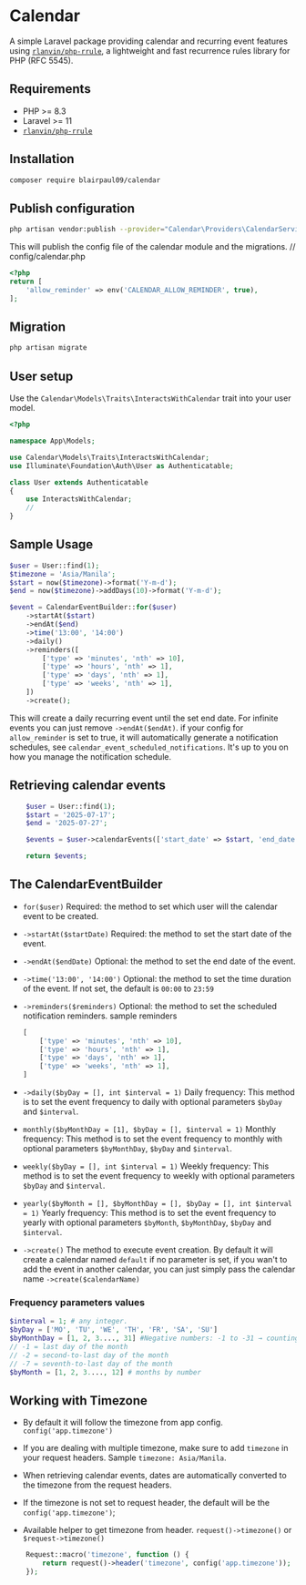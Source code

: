 # Calendar

A simple Laravel package providing calendar and recurring event features using [`rlanvin/php-rrule`](https://github.com/rlanvin/php-rrule), a lightweight and fast recurrence rules library for PHP (RFC 5545).

## Requirements

- PHP >= 8.3
- Laravel >= 11
- [`rlanvin/php-rrule`](https://github.com/rlanvin/php-rrule)

## Installation

```bash
composer require blairpaul09/calendar
```

## Publish configuration

```bash
php artisan vendor:publish --provider="Calendar\Providers\CalendarServiceProvider"
```

This will publish the config file of the calendar module and the migrations.
// config/calendar.php

```php
<?php
return [
    'allow_reminder' => env('CALENDAR_ALLOW_REMINDER', true),
];
```

## Migration

```bash
php artisan migrate
```

## User setup

Use the `Calendar\Models\Traits\InteractsWithCalendar` trait into your user model.

```php
<?php

namespace App\Models;

use Calendar\Models\Traits\InteractsWithCalendar;
use Illuminate\Foundation\Auth\User as Authenticatable;

class User extends Authenticatable
{
    use InteractsWithCalendar;
    //
}
```

## Sample Usage

```php
$user = User::find(1);
$timezone = 'Asia/Manila';
$start = now($timezone)->format('Y-m-d');
$end = now($timezone)->addDays(10)->format('Y-m-d');

$event = CalendarEventBuilder::for($user)
    ->startAt($start)
    ->endAt($end)
    ->time('13:00', '14:00')
    ->daily()
    ->reminders([
        ['type' => 'minutes', 'nth' => 10],
        ['type' => 'hours', 'nth' => 1],
        ['type' => 'days', 'nth' => 1],
        ['type' => 'weeks', 'nth' => 1],
    ])
    ->create();
```

This will create a daily recurring event until the set end date. For infinite events you can just remove `->endAt($endAt)`. if your config for `allow_reminder` is set to true, it will automatically generate a notification schedules, see `calendar_event_scheduled_notifications`. It's up to you on how you manage the notification schedule.

## Retrieving calendar events

```php
    $user = User::find(1);
    $start = '2025-07-17';
    $end = '2025-07-27';

    $events = $user->calendarEvents(['start_date' => $start, 'end_date' => $end]);

    return $events;
```

## The CalendarEventBuilder

- `for($user)` Required: the method to set which user will the calendar event to be created.

- `->startAt($startDate)` Required: the method to set the start date of the event.

- `->endAt($endDate)` Optional: the method to set the end date of the event.

- `->time('13:00', '14:00')` Optional: the method to set the time duration of the event. If not set, the default is `00:00` to `23:59`

- `->reminders($reminders)` Optional: the method to set the scheduled notification reminders.
  sample reminders

  ```php
  [
      ['type' => 'minutes', 'nth' => 10],
      ['type' => 'hours', 'nth' => 1],
      ['type' => 'days', 'nth' => 1],
      ['type' => 'weeks', 'nth' => 1],
  ]
  ```

- `->daily($byDay = [], int $interval = 1)` Daily frequency: This method is to set the event frequency to daily with optional parameters `$byDay` and `$interval`.

- `monthly($byMonthDay = [1], $byDay = [], $interval = 1)` Monthly frequency: This method is to set the event frequency to monthly with optional parameters `$byMonthDay`, `$byDay` and `$interval`.

- `weekly($byDay = [], int $interval = 1)` Weekly frequency: This method is to set the event frequency to weekly with optional parameters `$byDay` and `$interval`.

- `yearly($byMonth = [], $byMonthDay = [], $byDay = [], int $interval = 1)` Yearly frequency: This method is to set the event frequency to yearly with optional parameters `$byMonth`, `$byMonthDay`, `$byDay` and `$interval`.

- `->create()` The method to execute event creation. By default it will create a calendar named `default` if no parameter is set, if you wan't to add the event in another calendar, you can just simply pass the calendar name `->create($calendarName)`

### Frequency parameters values

```php
$interval = 1; # any integer.
$byDay = ['MO', 'TU', 'WE', 'TH', 'FR', 'SA', 'SU']
$byMonthDay = [1, 2, 3...., 31] #Negative numbers: -1 to -31 → counting backward from the end of the month
// -1 = last day of the month
// -2 = second-to-last day of the month
// -7 = seventh-to-last day of the month
$byMonth = [1, 2, 3...., 12] # months by number
```

## Working with Timezone

- By default it will follow the timezone from app config. `config('app.timezone')`

- If you are dealing with multiple timezone, make sure to add `timezone` in your request headers. Sample `timezone: Asia/Manila`.

- When retrieving calendar events, dates are automatically converted to the timezone from the request headers.

- If the timezone is not set to request header, the default will be the `config('app.timezone')`;

- Available helper to get timezone from header. `request()->timezone()` or `$request->timezone()`

```php
    Request::macro('timezone', function () {
        return request()->header('timezone', config('app.timezone'));
    });
```

